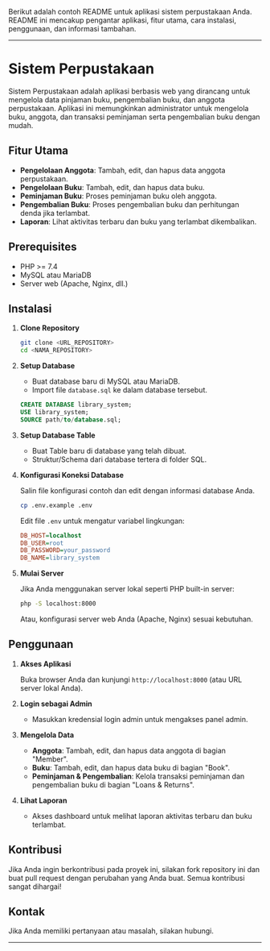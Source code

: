 Berikut adalah contoh README untuk aplikasi sistem perpustakaan Anda. README ini mencakup pengantar aplikasi, fitur utama, cara instalasi, penggunaan, dan informasi tambahan.

---

# Sistem Perpustakaan

Sistem Perpustakaan adalah aplikasi berbasis web yang dirancang untuk mengelola data pinjaman buku, pengembalian buku, dan anggota perpustakaan. Aplikasi ini memungkinkan administrator untuk mengelola buku, anggota, dan transaksi peminjaman serta pengembalian buku dengan mudah.

## Fitur Utama

- **Pengelolaan Anggota**: Tambah, edit, dan hapus data anggota perpustakaan.
- **Pengelolaan Buku**: Tambah, edit, dan hapus data buku.
- **Peminjaman Buku**: Proses peminjaman buku oleh anggota.
- **Pengembalian Buku**: Proses pengembalian buku dan perhitungan denda jika terlambat.
- **Laporan**: Lihat aktivitas terbaru dan buku yang terlambat dikembalikan.

## Prerequisites

- PHP >= 7.4
- MySQL atau MariaDB
- Server web (Apache, Nginx, dll.)

## Instalasi

1. **Clone Repository**

   ```bash
   git clone <URL_REPOSITORY>
   cd <NAMA_REPOSITORY>
   ```

2. **Setup Database**

   - Buat database baru di MySQL atau MariaDB.
   - Import file `database.sql` ke dalam database tersebut.

   ```sql
   CREATE DATABASE library_system;
   USE library_system;
   SOURCE path/to/database.sql;
   ```
3. **Setup Database Table**

   - Buat Table baru di database yang telah dibuat.
   - Struktur/Schema dari database tertera di folder SQL.

4. **Konfigurasi Koneksi Database**

   Salin file konfigurasi contoh dan edit dengan informasi database Anda.

   ```bash
   cp .env.example .env
   ```

   Edit file `.env` untuk mengatur variabel lingkungan:

   ```ini
   DB_HOST=localhost
   DB_USER=root
   DB_PASSWORD=your_password
   DB_NAME=library_system
   ```

5. **Mulai Server**

   Jika Anda menggunakan server lokal seperti PHP built-in server:

   ```bash
   php -S localhost:8000
   ```

   Atau, konfigurasi server web Anda (Apache, Nginx) sesuai kebutuhan.

## Penggunaan

1. **Akses Aplikasi**

   Buka browser Anda dan kunjungi `http://localhost:8000` (atau URL server lokal Anda).

2. **Login sebagai Admin**

   - Masukkan kredensial login admin untuk mengakses panel admin.

3. **Mengelola Data**

   - **Anggota**: Tambah, edit, dan hapus data anggota di bagian "Member".
   - **Buku**: Tambah, edit, dan hapus data buku di bagian "Book".
   - **Peminjaman & Pengembalian**: Kelola transaksi peminjaman dan pengembalian buku di bagian "Loans & Returns".

4. **Lihat Laporan**

   - Akses dashboard untuk melihat laporan aktivitas terbaru dan buku terlambat.

## Kontribusi

Jika Anda ingin berkontribusi pada proyek ini, silakan fork repository ini dan buat pull request dengan perubahan yang Anda buat. Semua kontribusi sangat dihargai!

## Kontak

Jika Anda memiliki pertanyaan atau masalah, silakan hubungi.

---
